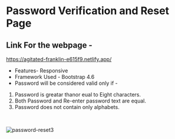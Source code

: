 # Password Verification and Reset Page
## Link For the webpage -
https://agitated-franklin-e615f9.netlify.app/

* Features- Responsive
* Framework Used - Bootstrap 4.6
* Password will be considered valid only if -
1. Password is greatar thanor eual to Eight characters.
2. Both Password and Re-enter password text are equal.
3. Password does not contain only alphabets.
<br />


![password-reset3](https://user-images.githubusercontent.com/62559514/117601321-ac951300-b16b-11eb-9d8e-b5c095d0339c.gif)
